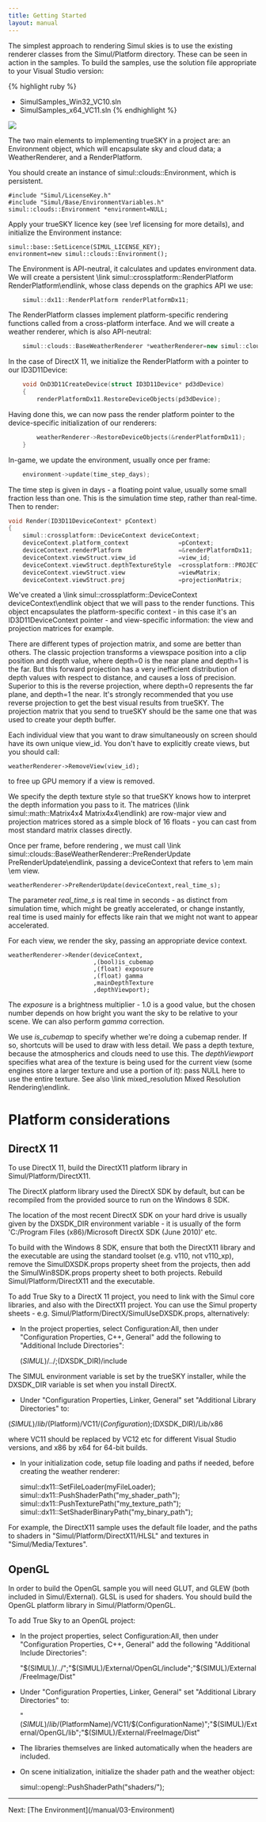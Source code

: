```yaml
---
title: Getting Started
layout: manual
---
```


The simplest approach to rendering Simul skies is to use the existing renderer classes from the Simul/Platform directory.
These can be seen in action in the samples. To build the samples, use the solution file appropriate to your Visual Studio version:

{% highlight ruby %}
- SimulSamples_Win32_VC10.sln
- SimulSamples_x64_VC11.sln
{% endhighlight %}

<img src="/manual/images/SimulOverview.png" />

The two main elements to implementing trueSKY in a project are: an Environment object, which will encapsulate sky and cloud data;
 a WeatherRenderer, and a RenderPlatform.

You should create an instance of simul::clouds::Environment, which is persistent.
```
#include "Simul/LicenseKey.h"
#include "Simul/Base/EnvironmentVariables.h"
simul::clouds::Environment *environment=NULL;
```

Apply your trueSKY licence key (see \ref licensing for more details), and initialize the Environment instance:


	simul::base::SetLicence(SIMUL_LICENSE_KEY);
	environment=new simul::clouds::Environment();



The Environment is API-neutral, it calculates and updates environment data. We will create a persistent \link simul::crossplatform::RenderPlatform RenderPlatform\endlink,
whose class depends on the graphics API we use:


```cpp
	simul::dx11::RenderPlatform renderPlatformDx11;
```


The RenderPlatform classes implement platform-specific rendering functions called from a cross-platform interface.
And we will create a weather renderer, which is also API-neutral:

```cpp
	simul::clouds::BaseWeatherRenderer *weatherRenderer=new simul::clouds::BaseWeatherRenderer(environment);
```


In the case of
DirectX 11, we initialize the RenderPlatform with a pointer to our ID3D11Device:

```cpp
	void OnD3D11CreateDevice(struct ID3D11Device* pd3dDevice)
	{
		renderPlatformDx11.RestoreDeviceObjects(pd3dDevice);
```


Having done this, we can now pass the render platform pointer to the device-specific initialization of our renderers:

```cpp
		weatherRenderer->RestoreDeviceObjects(&renderPlatformDx11);
	}
```


In-game, we update the environment, usually once per frame:

```cpp
	environment->update(time_step_days);
```


The time step is given in days - a floating point value, usually some small fraction less than one.
This is the simulation time step, rather than real-time.
Then to render:

```cpp
void Render(ID3D11DeviceContext* pContext)
{
	simul::crossplatform::DeviceContext	deviceContext;
	deviceContext.platform_context				=pContext;
	deviceContext.renderPlatform				=&renderPlatformDx11;
	deviceContext.viewStruct.view_id			=view_id;
	deviceContext.viewStruct.depthTextureStyle	=crossplatform::PROJECTION;
	deviceContext.viewStruct.view				=viewMatrix;
	deviceContext.viewStruct.proj				=projectionMatrix;
```

We've created a \link simul::crossplatform::DeviceContext deviceContext\endlink object that we will pass to the render functions.
This object encapsulates the platform-specific context - in this case it's
an ID3D11DeviceContext pointer - and view-specific information: the view and projection matrices for example.

There are different types of projection matrix, and some are better than others. The classic projection transforms a viewspace position 
into a clip position and depth value, where depth=0 is the near plane and depth=1 is the far. But this forward projection has
a very inefficient distribution of depth values with respect to distance, and causes a loss of precision. Superior to this is the reverse
projection, where depth=0 represents the far plane, and depth=1 the near. It's strongly recommended that you use reverse projection to get the best
visual results from trueSKY. The projection matrix that you send to trueSKY should be the same one that was used to create your depth buffer.

Each individual view that you want to draw simultaneously on screen should have its own unique view_id.
You don't have to explicitly create views, but you should call:


	weatherRenderer->RemoveView(view_id);


to free up GPU memory if a view is removed.

We specify the depth texture style so that trueSKY knows how to interpret the
depth information you pass to it. The matrices (\link simul::math::Matrix4x4 Matrix4x4\endlink) are row-major view and projection matrices stored as a simple block of 16 floats - you can cast from most standard matrix classes directly.

Once per frame, before rendering , we must call \link simul::clouds::BaseWeatherRenderer::PreRenderUpdate PreRenderUpdate\endlink, passing
a deviceContext that refers to \em main \em view.

	weatherRenderer->PreRenderUpdate(deviceContext,real_time_s);

The parameter *real_time_s* is real time in seconds - as distinct from simulation time, which might be greatly accelerated, or change instantly, real time is used mainly for effects like rain that we might not want to appear accelerated. 

For each view, we render the sky, passing an appropriate device context.

	weatherRenderer->Render(deviceContext,
							,(bool)is_cubemap
							,(float) exposure
							,(float) gamma
							,mainDepthTexture
							,depthViewport);


The *exposure* is a brightness multiplier - 1.0 is a good value,
but the chosen number depends on how bright you want the sky to be relative to your scene. We can also perform *gamma* correction.

We use *is_cubemap* to specify whether we're doing a cubemap render. If so,
shortcuts will be used to draw with less detail. We pass a depth texture, because the atmospherics and clouds need to use this.
The *depthViewport* specifies what area of the texture is being used for the current view (some engines store a larger texture and use a portion of it): pass NULL here to use the entire texture.
See also \link mixed_resolution Mixed Resolution Rendering\endlink.


Platform considerations
=======================

DirectX 11
----------

To use DirectX 11, build the DirectX11 platform library in Simul/Platform/DirectX11.

The DirectX platform library used the DirectX SDK by default, but can be recompiled from the provided source to run on the Windows 8 SDK.

The location of the most recent DirectX SDK on your hard drive is usually given by the
DXSDK_DIR environment variable - it is usually of the form 'C:/Program Files (x86)/Microsoft DirectX SDK (June 2010)' etc.

To build with the Windows 8 SDK, ensure that both the DirectX11 library and the executable are using the standard toolset (e.g. v110, not v110_xp), remove the
SimulDXSDK.props property sheet from the projects, then add the SimulWin8SDK.props property sheet to both projects. Rebuild Simul/Platform/DirectX11 and the executable.

To add True Sky to a DirectX 11 project, you need to link with the Simul core libraries, and also with the DirectX11 project. You can use the Simul property
sheets - e.g. Simul/Platform/DirectX/SimulUseDXSDK.props, alternatively:

* In the project properties, select Configuration:All, then under "Configuration Properties, C++, General" add the following to "Additional Include Directories":

	$(SIMUL)/../;$(DXSDK_DIR)/include

The SIMUL environment variable is set by the trueSKY installer, while the DXSDK_DIR variable is set when you install DirectX.

* Under "Configuration Properties, Linker, General" set "Additional Library Directories" to:


$(SIMUL)/lib/$(Platform)/VC11/$(Configuration);$(DXSDK_DIR)/Lib/x86

where VC11 should be replaced by VC12 etc for different Visual Studio versions, and x86 by x64 for 64-bit builds.

* In your initialization code, setup file loading and paths if needed, before creating the weather renderer:

	simul::dx11::SetFileLoader(myFileLoader);
	simul::dx11::PushShaderPath("my_shader_path");
	simul::dx11::PushTexturePath("my_texture_path");
	simul::dx11::SetShaderBinaryPath("my_binary_path");

For example, the DirectX11 sample uses the default file loader, and the paths to shaders in "Simul/Platform/DirectX11/HLSL" and textures in "Simul/Media/Textures".

OpenGL
------

In order to build the OpenGL sample you will need GLUT, and GLEW (both included in Simul/External). GLSL is used for shaders.
You should build the OpenGL platform library in Simul/Platform/OpenGL.

To add True Sky to an OpenGL project:

* In the project properties, select Configuration:All, then under "Configuration Properties, C++, General" add the following "Additional Include Directories":


	"$(SIMUL)/../";"$(SIMUL)/External/OpenGL/include";"$(SIMUL)/External/FreeImage/Dist"


* Under "Configuration Properties, Linker, General" set "Additional Library Directories" to:


	"$(SIMUL)/lib/$(PlatformName)/VC11/$(ConfigurationName)";"$(SIMUL)/External/OpenGL/lib";"$(SIMUL)/External/FreeImage/Dist"

* The libraries themselves are linked automatically when the headers are included.

* On scene initialization, initialize the shader path and the weather object:


	simul::opengl::PushShaderPath("shaders/");


<hr size="1">
Next: [The Environment](/manual/03-Environment)
